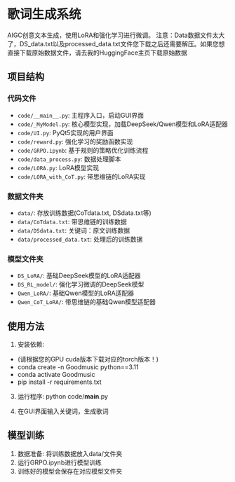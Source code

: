 # 歌词生成系统

AIGC创意文本生成，使用LoRA和强化学习进行微调。
注意：Data数据文件太大了，DS_data.txt以及processed_data.txt文件您下载之后还需要解压。如果您想直接下载原始数据文件，请去我的HuggingFace主页下载原始数据

## 项目结构

### 代码文件
- `code/__main__.py`: 主程序入口，启动GUI界面
- `code/_MyModel.py`: 核心模型实现，加载DeepSeek/Qwen模型和LoRA适配器
- `code/UI.py`: PyQt5实现的用户界面
- `code/reward.py`: 强化学习的奖励函数实现
- `code/GRPO.ipynb`: 基于规则的策略优化训练流程
- `code/data_process.py`: 数据处理脚本
- `code/LORA.py`: LoRA模型实现
- `code/LORA_with_CoT.py`: 带思维链的LoRA实现

### 数据文件夹
- `data/`: 存放训练数据(CoTdata.txt, DSdata.txt等)
- `data/CoTdata.txt`: 带思维链的训练数据
- `data/DSdata.txt`: 关键词：原文训练数据
- `data/processed_data.txt`: 处理后的训练数据

### 模型文件夹
- `DS_LoRA/`: 基础DeepSeek模型的LoRA适配器
- `DS_RL_model/`: 强化学习微调的DeepSeek模型 
- `Qwen_LoRA/`: 基础Qwen模型的LoRA适配器
- `Qwen_CoT_LoRA/`: 带思维链的基础Qwen模型适配器

## 使用方法

1. 安装依赖:
- (请根据您的GPU cuda版本下载对应的torch版本！)
- conda create -n Goodmusic python==3.11
- conda activate Goodmusic
- pip install -r requirements.txt


3. 运行程序:
python code/__main__.py

4. 在GUI界面输入关键词，生成歌词

## 模型训练

1. 数据准备: 将训练数据放入data/文件夹
2. 运行GRPO.ipynb进行模型训练
3. 训练好的模型会保存在对应模型文件夹

